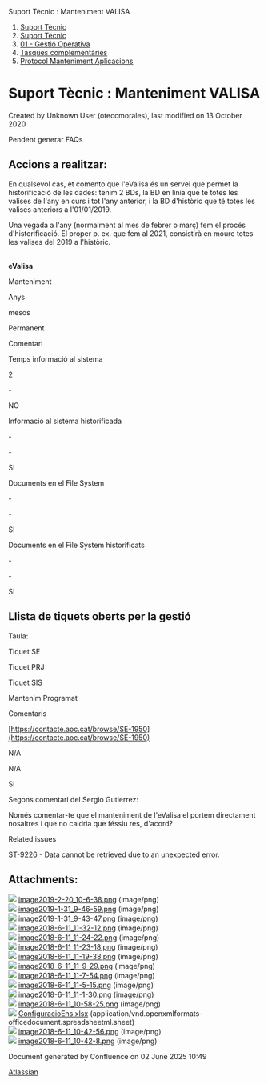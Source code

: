 Suport Tècnic : Manteniment VALISA  

1.  [Suport Tècnic](index.md)
2.  [Suport Tècnic](13893782.md)
3.  [01 - Gestió Operativa](26313391.md)
4.  [Tasques complementàries](26313409.md)
5.  [Protocol Manteniment Aplicacions](Protocol-Manteniment-Aplicacions_39911467.md)

Suport Tècnic : Manteniment VALISA
==================================

Created by Unknown User (oteccmorales), last modified on 13 October 2020

Pendent generar FAQs

Accions a realitzar:
--------------------

En qualsevol cas, et comento que l'eValisa és un servei que permet la historificació de les dades: tenim 2 BDs, la BD en línia que té totes les valises de l'any en curs i tot l'any anterior, i la BD d'històric que té totes les valises anteriors a l'01/01/2019.

Una vegada a l'any (normalment al mes de febrer o març) fem el procés d'historificació. El proper p. ex. que fem al 2021, consistirà en moure totes les valises del 2019 a l'històric.

   
**eValisa**

Manteniment

Anys

mesos

Permanent

Comentari

Temps informació al sistema

2

\-

NO

Informació al sistema historificada

\-

\-

SI

Documents en el File System

\-

\-

SI

Documents en el File System historificats

\-

\-

SI

  

Llista de tiquets oberts per la gestió
--------------------------------------

Taula:

Tiquet SE

Tiquet PRJ

Tiquet SIS

Mantenim Programat

Comentaris

[https://contacte.aoc.cat/browse/SE-1950](https://contacte.aoc.cat/browse/SE-1950)

N/A

N/A

Si

Segons comentari del Sergio Gutierrez: 

Només comentar-te que el manteniment de l'eValisa el portem directament nosaltres i que no caldria que féssiu res, d'acord?

  

  

Related issues

[ST-9226](https://contacte.aoc.cat/browse/ST-9226?src=confmacro) - Data cannot be retrieved due to an unexpected error.

  

Attachments:
------------

![](images/icons/bullet_blue.gif) [image2019-2-20\_10-6-38.png](attachments/41517361/41517362.png) (image/png)  
![](images/icons/bullet_blue.gif) [image2019-1-31\_9-46-59.png](attachments/41517361/41517363.png) (image/png)  
![](images/icons/bullet_blue.gif) [image2019-1-31\_9-43-47.png](attachments/41517361/41517364.png) (image/png)  
![](images/icons/bullet_blue.gif) [image2018-6-11\_11-32-12.png](attachments/41517361/41517365.png) (image/png)  
![](images/icons/bullet_blue.gif) [image2018-6-11\_11-24-22.png](attachments/41517361/41517366.png) (image/png)  
![](images/icons/bullet_blue.gif) [image2018-6-11\_11-23-18.png](attachments/41517361/41517367.png) (image/png)  
![](images/icons/bullet_blue.gif) [image2018-6-11\_11-19-38.png](attachments/41517361/41517368.png) (image/png)  
![](images/icons/bullet_blue.gif) [image2018-6-11\_11-9-29.png](attachments/41517361/41517369.png) (image/png)  
![](images/icons/bullet_blue.gif) [image2018-6-11\_11-7-54.png](attachments/41517361/41517370.png) (image/png)  
![](images/icons/bullet_blue.gif) [image2018-6-11\_11-5-15.png](attachments/41517361/41517371.png) (image/png)  
![](images/icons/bullet_blue.gif) [image2018-6-11\_11-1-30.png](attachments/41517361/41517372.png) (image/png)  
![](images/icons/bullet_blue.gif) [image2018-6-11\_10-58-25.png](attachments/41517361/41517373.png) (image/png)  
![](images/icons/bullet_blue.gif) [ConfiguracioEns.xlsx](attachments/41517361/41517374.xlsx) (application/vnd.openxmlformats-officedocument.spreadsheetml.sheet)  
![](images/icons/bullet_blue.gif) [image2018-6-11\_10-42-56.png](attachments/41517361/41517375.png) (image/png)  
![](images/icons/bullet_blue.gif) [image2018-6-11\_10-42-8.png](attachments/41517361/41517376.png) (image/png)  

Document generated by Confluence on 02 June 2025 10:49

[Atlassian](http://www.atlassian.com/)